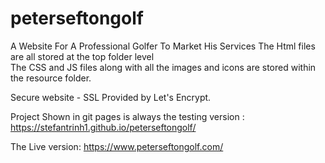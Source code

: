 # peterseftongolf
A Website For A Professional Golfer To Market His Services
The Html files are all stored at the top folder level   
The CSS and JS files along with all the images and icons are stored within the resource folder.  

Secure website - SSL Provided by Let's Encrypt.

Project Shown in git pages is always the testing version : https://stefantrinh1.github.io/peterseftongolf/   
  
The Live version: https://www.peterseftongolf.com/
